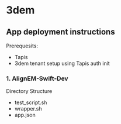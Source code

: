 # 3dem

## App deployment instructions

Prerequesits: 
- Tapis
- 3dem tenant setup using Tapis auth init

### 1. AlignEM-Swift-Dev 

Directory Structure

- test_script.sh
- wrapper.sh
- app.json


